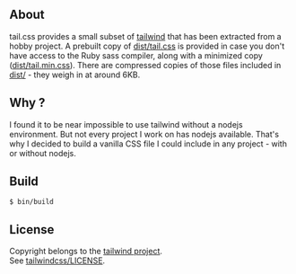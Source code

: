 ## About

tail.css provides a small subset of
[tailwind](https://tailwindcss.com/)
that has been extracted from a hobby project. A prebuilt copy of
[dist/tail.css](dist/tail.css)
is provided in case you don't have access to the Ruby sass compiler,
along with a minimized copy
([dist/tail.min.css](dist/tail.min.css)).
There are compressed copies of those files included in
[dist/](dist/) - they weigh in at around 6KB.

## Why ?

I found it to be near impossible to use tailwind without a nodejs
environment. But not every project I work on has nodejs available.
That's why I decided to build a vanilla CSS file I could include
in any project - with or without nodejs.

## Build

    $ bin/build

## License

Copyright belongs to the
[tailwind project](https://tailwindcss.com/).
<br>
See [tailwindcss/LICENSE](https://github.com/tailwindlabs/tailwindcss/blob/master/LICENSE).
